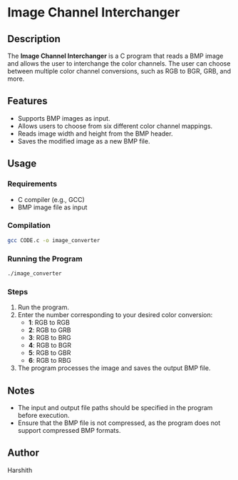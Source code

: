 # Image Channel Interchanger  

## Description  
The **Image Channel Interchanger** is a C program that reads a BMP image and allows the user to interchange the color channels. The user can choose between multiple color channel conversions, such as RGB to BGR, GRB, and more.  

## Features  
- Supports BMP images as input.  
- Allows users to choose from six different color channel mappings.  
- Reads image width and height from the BMP header.  
- Saves the modified image as a new BMP file.  

## Usage  

### Requirements  
- C compiler (e.g., GCC)  
- BMP image file as input  

### Compilation  
```sh
gcc CODE.c -o image_converter
```

### Running the Program  
```sh
./image_converter
```

### Steps  
1. Run the program.  
2. Enter the number corresponding to your desired color conversion:  
   - **1**: RGB to RGB  
   - **2**: RGB to GRB  
   - **3**: RGB to BRG  
   - **4**: RGB to BGR  
   - **5**: RGB to GBR  
   - **6**: RGB to RBG  
3. The program processes the image and saves the output BMP file.  

## Notes  
- The input and output file paths should be specified in the program before execution.  
- Ensure that the BMP file is not compressed, as the program does not support compressed BMP formats.  

## Author  
Harshith  

